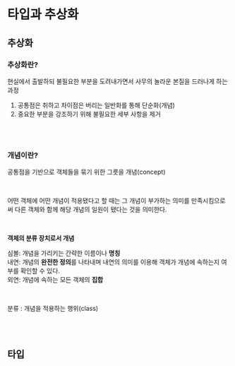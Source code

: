 # 타입과 추상화

## 추상화
### 추상화란?
현실에서 출발하되 불필요한 부분을 도려내가면서 사무의 놀라운 본질을 드러나게 하는 과정   
1. 공통점은 취하고 차이점은 버리는 일반화를 통해 단순화(개념)
2. 중요한 부분을 강조하기 위해 불필요한 세부 사항을 제거

<br><br>

### 개념이란?
공통점을 기반으로 객체들을 묶기 위한 그릇을 개념(concept)  

<br>

어떤 객체에 어떤 개념이 적용됐다고 할 때는 그 개념이 부가하는 의미를 만족시킴으로써 다른 객체와 함께 해당 개념의 일원이 됐다는 것을 의미한다.

<br>

**객체의 분류 장치로서 개념**   

심볼: 개념을 가리키는 간략한 이름이나 **명칭**    
내연: 개념의 **완전한 정의**를 나타내며 내연의 의미를 이용해 객체가 개념에 속하는지 여부를 확인할 수 있다.   
외연: 개념에 속하는 모든 객체의 **집합**   

<br>

분류 : 개념을 적용하는 행위(class)  

<br><br>

## 타입

